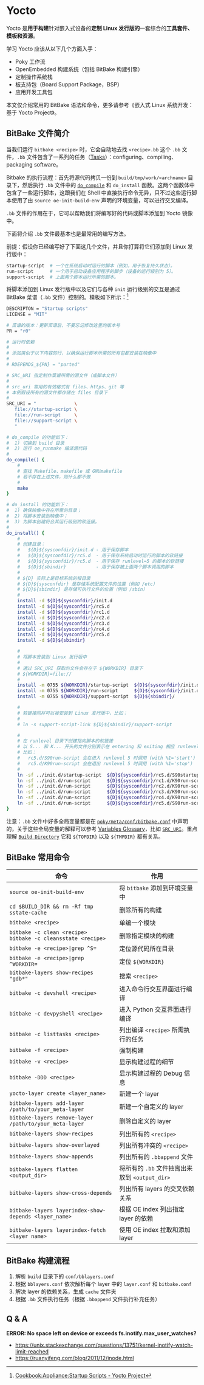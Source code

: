 # Yocto


Yocto 是**用于构建**针对嵌入式设备的**定制 Linux 发行版的**一套综合的**工具套件、模板和资源**。

学习 Yocto 应该从以下几个方面入手：

- Poky 工作流
- OpenEmbedded 构建系统（包括 BitBake 构建引擎）
- 定制操作系统栈
- 板支持包（Board Support Package，BSP）
- 应用开发工具包

本文仅介绍常用的 BitBake 语法和命令，更多请参考《嵌入式 Linux 系统开发：基于 Yocto Project》。

## BitBake 文件简介

当我们运行 `bitbake <recipe>` 时，它会自动地去找 `<recipe>.bb` 这个 `.bb` 文件，`.bb` 文件包含了一系列的任务（[Tasks](https://docs.yoctoproject.org/ref-manual/tasks.html)）：configuring、compiling、packaging software。

Bitbake 的执行流程：首先将源代码拷贝一份到 `build/tmp/work/<archname>` 目录下，然后执行 `.bb` 文件中的 [`do_compile`](https://docs.yoctoproject.org/ref-manual/tasks.html#do-compile) 和 `do_install` 函数。这两个函数体中包含了一些运行脚本，这跟我们在 Shell 中直接执行命令无异，只不过这些运行脚本使用了由 `source oe-init-build-env` 声明的环境变量，可以进行交叉编译。

`.bb` 文件的作用在于，它可以帮助我们将编写好的代码或脚本添加到 Yocto 镜像中。

下面将介绍 `.bb` 文件最基本也是最常用的编写方法。

前提：假设你已经编写好了下面这几个文件，并且你打算将它们添加到 Linux 发行版中：

```bash
startup-script  # 一个在系统启动时运行的脚本（例如，用于恢复持久状态）。
run-script      # 一个用于启动设备应用程序的脚步（设备的运行级别为 5）。
support-script  # 上面两个脚本运行所需的脚本。
```

将脚本添加到 Linux 发行版中以及它们与各种 `init` 运行级别的交互是通过 BitBake 菜谱（`.bb` 文件）控制的。模板如下所示：[^ref-cite-1]

```bash
DESCRIPTON = "Startup scripts"
LICENSE = "MIT"

# 菜谱的版本：更新菜谱后，不要忘记修改这里的版本号
PR = "r0"

# 运行时依赖
#
# 添加类似于以下内容的行，以确保运行脚本所需的所有包都安装在映像中
#
# RDEPENDS_${PN} = "parted"

# SRC_URI 指定制作菜谱所需的源文件（或脚本文件）
#
# src_uri 常用的有效格式有 files、https、git 等
# 本例假设所有的源文件都存储在 files 目录下
#
SRC_URI = "              \
   file://startup-script \
   file://run-script     \
   file://support-script \
   "

# do_compile 的功能如下：
#  1) 切换到 build 目录
#  2) 运行 oe_runmake 编译源代码
#
do_compile() {
    #
    # 查找 Makefile、makefile 或 GNUmakefile
    # 若不存在上述文件，则什么都不做
    #
    make
}

# do_install 的功能如下：
#  1) 确保映像中存在所需的目录；
#  2) 将脚本安装到映像中；
#  3) 为脚本创建符合其运行级别的软连接。
#
do_install() {
    #
    # 创建目录：
    #   ${D}${sysconfdir}/init.d - 用于保存脚本
    #   ${D}${sysconfdir}/rcS.d  - 用于保存系统启动时运行的脚本的软链接
    #   ${D}${sysconfdir}/rc5.d  - 用于保存 runlevel=5 的脚本的软链接
    #   ${D}${sbindir}           - 用于保存被上面两个脚本调用的脚本
    #
    # ${D} 实际上是目标系统的根目录
    # ${D}${sysconfdir} 是存储系统配置文件的位置（例如 /etc）
    # ${D}${sbindir} 是存储可执行文件的位置（例如 /sbin）
    #
    install -d ${D}${sysconfdir}/init.d
    install -d ${D}${sysconfdir}/rcS.d
    install -d ${D}${sysconfdir}/rc1.d
    install -d ${D}${sysconfdir}/rc2.d
    install -d ${D}${sysconfdir}/rc3.d
    install -d ${D}${sysconfdir}/rc4.d
    install -d ${D}${sysconfdir}/rc5.d
    install -d ${D}${sbindir}

    #
    # 将脚本安装到 Linux 发行版中
    #
    # 通过 SRC_URI 获取的文件会存在于 ${WORKDIR} 目录下
    # ${WORKDIR}=file://
    #
    install -m 0755 ${WORKDIR}/startup-script  ${D}${sysconfdir}/init.d/
    install -m 0755 ${WORKDIR}/run-script      ${D}${sysconfdir}/init.d/
    install -m 0755 ${WORKDIR}/support-script  ${D}${sbindir}/

    #
    # 软链接同样可以被安装到 Linux 发行版中，比如：
    #
    # ln -s support-script-link ${D}${sbindir}/support-script

    #
    # 在 runlevel 目录下创建指向脚本的软链接
    # 以 S... 和 K... 开头的文件分别表示在 entering 和 exiting 相应 runlevel 时会被调用的脚本
    # 比如：
    #   rc5.d/S90run-script 会在进入 runlevel 5 时调用 (with %1='start')
    #   rc5.d/K90run-script 会在退出 runlevel 5 时调用 (with %1='stop')
    #
    ln -sf ../init.d/startup-script  ${D}${sysconfdir}/rcS.d/S90startup-script
    ln -sf ../init.d/run-script      ${D}${sysconfdir}/rc1.d/K90run-script
    ln -sf ../init.d/run-script      ${D}${sysconfdir}/rc2.d/K90run-script
    ln -sf ../init.d/run-script      ${D}${sysconfdir}/rc3.d/K90run-script
    ln -sf ../init.d/run-script      ${D}${sysconfdir}/rc4.d/K90run-script
    ln -sf ../init.d/run-script      ${D}${sysconfdir}/rc5.d/S90run-script
}
```

注意：`.bb` 文件中好多全局变量都是在 [`poky/meta/conf/bitbake.conf`](https://git.openembedded.org/bitbake/tree/conf/bitbake.conf) 中声明的，关于这些全局变量的解释可以参考 [Variables Glossary](https://docs.yoctoproject.org/bitbake/2.6/bitbake-user-manual/bitbake-user-manual-ref-variables.html)，比如 [`SRC_URI`](https://docs.yoctoproject.org/bitbake/2.6/bitbake-user-manual/bitbake-user-manual-ref-variables.html#term-SRC_URI)。重点理解 [`Build Directory`](https://docs.yoctoproject.org/ref-manual/terms.html#term-Build-Directory) 它和 `${TOPDIR}` 以及 `${TMPDIR}` 都有关系。

## BitBake 常用命令

| 命令                                                         | 作用                                          |
| ------------------------------------------------------------ | --------------------------------------------- |
| `source oe-init-build-env`                                   | 将 `bitbake` 添加到环境变量中                 |
| `cd $BUILD_DIR && rm -Rf tmp sstate-cache`                   | 删除所有的构建                                |
| `bitbake <recipe>`                                           | 单编一个模块                                  |
| `bitbake -c clean <recipe>`<br/>`bitbake -c cleansstate <recipe>` | 删除指定模块的构建                            |
| `bitbake -e <recipe>`<code>&#124;</code>`grep ^S=`           | 定位源代码所在目录                            |
| `bitbake -e <recipe>`<code>&#124;</code>`grep ^WORKDIR=`     | 定位 `${WORKDIR}`                              |
| `bitbake-layers show-recipes "gdb*"`                         | 搜索 `<recipe>`                               |
| `bitbake -c devshell <recipe>`                               | 进入命令行交互界面进行编译                    |
| `bitbake -c devpyshell <recipe>`                             | 进入 Python 交互界面进行编译                  |
| `bitbake -c listtasks <recipe>`                              | 列出编译 `<recipe>` 所需执行的任务            |
| `bitbake -f <recipe>`                                        | 强制构建                                      |
| `bitbake -v <recipe>`                                        | 显示构建过程的细节                            |
| `bitbake -DDD <recipe>`                                      | 显示构建过程的 Debug 信息                     |
| `yocto-layer create <layer_name>`                            | 新建一个 layer                              |
| `bitbake-layers add-layer /path/to/your_meta-layer`          | 新建一个自定义的 layer                      |
| `bitbake-layers remove-layer /path/to/your_meta-layer`       | 删除自定义的 layer                          |
| `bitbake-layers show-recipes`                                | 列出所有的 `<recipe>`                         |
| `bitbake-layers show-overlayed`                              | 列出所有冲突的 `<recipe>`                     |
| `bitbake-layers show-appends`                                | 列出所有的 `.bbappend` 文件                    |
| `bitbake-layers flatten <output_dir>`                        | 将所有的 `.bb` 文件抽离出来放到 `<output_dir>` |
| `bitbake-layers show-cross-depends`                          | 列出所有 layers 的交叉依赖关系              |
| `bitbake-layers layerindex-show-depends <layer_name>`        | 根据 OE index 列出指定 layer 的依赖         |
| `bitbake-layers layerindex-fetch <layer name>`               | 使用 OE index 拉取和添加 layer              |

## BitBake 构建流程

1. 解析 `build` 目录下的 `conf/bblayers.conf`
2. 根据 `bblayers.conf` 依次解析每个 layer 中的 `layer.conf` 和 `bitbake.conf`
3. 解决 layer 的依赖关系，生成 `cache` 文件夹
4. 根据 `.bb` 文件执行任务（根据 `.bbappend` 文件执行补充任务）

## Q & A

**ERROR: No space left on device or exceeds fs.inotify.max_user_watches?**

- <https://unix.stackexchange.com/questions/13751/kernel-inotify-watch-limit-reached>
- <https://ruanyifeng.com/blog/2011/12/inode.html>

[^ref-cite-1]: [Cookbook:Appliance:Startup Scripts - Yocto Project](https://wiki.yoctoproject.org/wiki/Cookbook:Appliance:Startup_Scripts)
